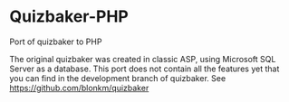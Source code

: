 # Quizbaker-PHP
Port of quizbaker to PHP

The original quizbaker was created in classic ASP, using Microsoft SQL Server as a database. This port does not contain all the features yet that you can find in the development branch of quizbaker.
See https://github.com/blonkm/quizbaker
